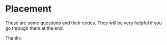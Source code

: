 # Placement

These are some questions and their codes. They will be very helpful if you go through them at the end. 

Thanks. 
